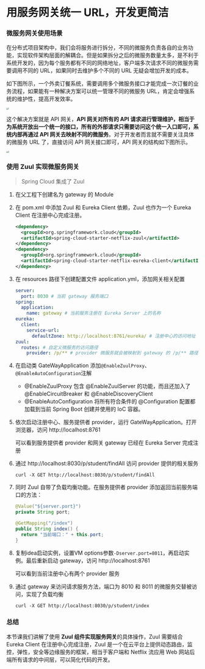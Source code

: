 # 用服务网关统一 URL，开发更简洁

### 微服务网关使用场景

在分布式项目架构中，我们会将服务进行拆分，不同的微服务负责各自的业务功能，实现软件架构层面的解耦合。但是如果拆分之后的微服务数量太多，是不利于系统开发的，因为每个服务都有不同的网络地址，客户端多次请求不同的微服务需要调用不同的 URL，如果同时去维护多个不同的 URL 无疑会增加开发的成本。

如下图所示，一个外卖订餐系统，需要调用多个微服务接口才能完成一次订餐的业务流程，如果能有一种解决方案可以统一管理不同的微服务 URL，肯定会增强系统的维护性，提高开发效率。

<img src="https://tva1.sinaimg.cn/large/007S8ZIlgy1ggkxsdxo2oj31o00sk42q.jpg" alt="1" style="zoom: 30%;" />

这个解决方案就是 API 网关，**API 网关对所有的 API 请求进行管理维护，相当于为系统开放出一个统一的接口，所有的外部请求只需要访问这个统一入口即可，系统内部再通过 API 网关去映射不同的微服务**。对于开发者而言就不需要关注具体的微服务 URL 了，直接访问 API 网关接口即可，API 网关的结构如下图所示。

<img src="https://tva1.sinaimg.cn/large/007S8ZIlgy1ggkxsff379j31eo0u07a0.jpg" alt="2" style="zoom:30%;" />

### 使用 Zuul 实现微服务网关

> Spring Cloud 集成了 Zuul

1. 在父工程下创建名为 gateway 的 Module

2. 在 pom.xml 中添加 Zuul 和 Eureka Client 依赖，Zuul 也作为一个 Eureka Client 在注册中心完成注册。

   ```xml
   <dependency>
     <groupId>org.springframework.cloud</groupId>
     <artifactId>spring-cloud-starter-netflix-zuul</artifactId>
   </dependency>
   <dependency>
     <groupId>org.springframework.cloud</groupId>
     <artifactId>spring-cloud-starter-netflix-eureka-client</artifactId>
   </dependency>
   ```

3. 在 resources 路径下创建配置文件 application.yml，添加网关相关配置

   ```yaml
   server:
     port: 8030 # 当前 gateway 服务端口
   spring:
     application:
       name: gateway # 当前服务注册在 Eureka Server 上的名称
   eureka:
     client:
       service-url:
         defaultZone: http://localhost:8761/eureka/ # 注册中心的访问地址
   zuul:
     routes: # 自定义微服务的访问路径
       provider: /p/** # provider 微服务就会被映射到 gateway 的 /p/** 路径
   ```

4. 在启动类 GateWayApplication 添加`@EnableZuulProxy`、`@EnableAutoConfiguration`注解

   - @EnableZuulProxy 包含 @EnableZuulServer 的功能，而且还加入了 @EnableCircuitBreaker 和 @EnableDiscoveryClient
   - @EnableAutoConfiguration 将所有符合条件的 @Configuration 配置都加载到当前 Spring Boot 创建并使用的 IoC 容器。

5. 依次启动注册中心、服务提供者 provider，运行 GateWayApplication。打开浏览器，访问 http://localhost:8761

   可以看到服务提供者 provider 和网关 gateway 已经在 Eureka Server 完成注册

6. 通过 http://localhost:8030/p/student/findAll 访问 provider 提供的相关服务

   ```shell
   curl -X GET http://localhost:8030/p/student/findAll
   ```

7. 同时 Zuul 自带了负载均衡功能。在服务提供者 provider 添加返回当前服务端口的方法：

   ```java
   @Value("${server.port}")
   private String port;
   
   @GetMapping("/index")
   public String index() {
     return "当前端口：" + this.port;
   }
   ```

8. 复制idea启动实例，设置VM options参数`-Dserver.port=8011`，再启动实例。最后重新启动 gateway，访问 http://localhost:8761

   可以看到当前注册中心有两个 provider 服务

9. 通过 gateway 来访问请求服务方法，端口为 8010 和 8011 的微服务交替被访问，实现了负载均衡

   ```shell
   curl -X GET http://localhost:8030/p/student/index
   ```

### 总结

本节课我们讲解了使用 **Zuul 组件实现服务网关**的具体操作，Zuul 需要结合 Eureka Client 在注册中心完成注册，Zuul 是一个在云平台上提供动态路由，监控，弹性，安全等边缘服务的框架，相当于客户端和 Netflix 流应用 Web 网站后端所有请求的中间层，可以简化代码的开发。